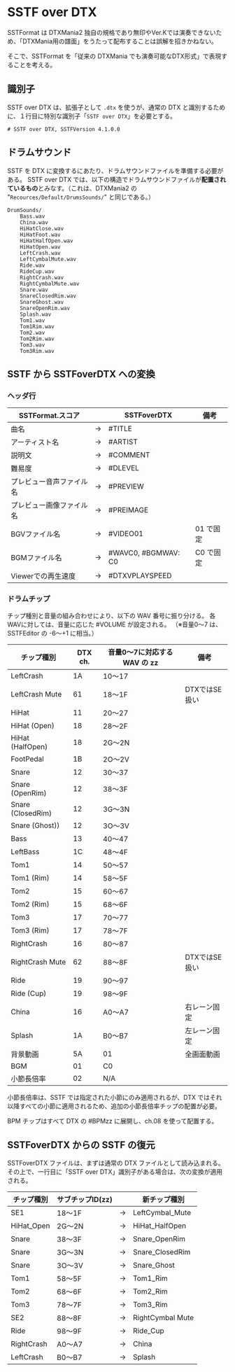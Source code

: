 # SSTF over DTX 

SSTFormat は DTXMania2 独自の規格であり無印やVer.Kでは演奏できないため、「DTXMania用の譜面」をうたって配布することは誤解を招きかねない。

そこで、SSTFormat を「従来の DTXMania でも演奏可能なDTX形式」で表現することを考える。

## 識別子

SSTF over DTX は、拡張子として `.dtx` を使うが、通常の DTX と識別するために、１行目に特別な識別子「`SSTF over DTX`」を必要とする。

```
# SSTF over DTX, SSTFVersion 4.1.0.0
```

## ドラムサウンド

SSTF を DTX に変換するにあたり、ドラムサウンドファイルを準備する必要がある。
SSTF over DTX では、以下の構造でドラムサウンドファイルが**配置されているもの**とみなす。（これは、DTXMania2 の "`Recources/Default/DrumsSounds/`" と同じである。）

```
DrumSounds/
    Bass.wav
    China.wav
    HiHatClose.wav
    HiHatFoot.wav
    HiHatHalfOpen.wav
    HiHatOpen.wav
    LeftCrash.wav
    LeftCymbalMute.wav
    Ride.wav
    RideCup.wav
    RightCrash.wav
    RightCymbalMute.wav
    Snare.wav
    SnareClosedRim.wav
    SnareGhost.wav
    SnareOpenRim.wav
    Splash.wav
    Tom1.wav
    Tom1Rim.wav
    Tom2.wav
    Tom2Rim.wav
    Tom3.wav
    Tom3Rim.wav
```

## SSTF から SSTFoverDTX への変換

### ヘッダ行

| SSTFormat.スコア          |    | SSTFoverDTX           | 備考      |
|---------------------------|----|-----------------------|-----------|
| 曲名                      | → | #TITLE                |           |
| アーティスト名            | → | #ARTIST               |           |
| 説明文                    | → | #COMMENT              |           |
| 難易度                    | → | #DLEVEL               |           |
| プレビュー音声ファイル名  | → | #PREVIEW              |           |
| プレビュー画像ファイル名  | → | #PREIMAGE             |           |
| BGVファイル名             | → | #VIDEO01              | 01 で固定 |
| BGMファイル名             | → | #WAVC0, #BGMWAV: C0   | C0 で固定 |
| Viewerでの再生速度        | → | #DTXVPLAYSPEED        |           |

### ドラムチップ

チップ種別と音量の組み合わせにより、以下の WAV 番号に振り分ける。
各WAVに対しては、音量に応じた #VOLUME が設定される。
（※音量0～7 は、SSTFEditor の -6～+1 に相当。）

|チップ種別         |DTX ch.|音量0～7に対応する WAV の zz|備考|
|-------------------|----|--------|-----|
|LeftCrash          | 1A | 10～17 |     |
|LeftCrash Mute     | 61 | 18～1F |DTXではSE扱い   |
|HiHat              | 11 | 20～27 |     |
|HiHat (Open)       | 18 | 28～2F |     |
|HiHat (HalfOpen)   | 18 | 2G～2N |     |
|FootPedal          | 1B | 2O～2V |     |
|Snare              | 12 | 30～37 |     |
|Snare (OpenRim)    | 12 | 38～3F |     |
|Snare (ClosedRim)  | 12 | 3G～3N |     |
|Snare (Ghost))     | 12 | 3O～3V |     |
|Bass               | 13 | 40～47 |     |
|LeftBass           | 1C | 48～4F |     |
|Tom1               | 14 | 50～57 |     |
|Tom1 (Rim)         | 14 | 58～5F |     |
|Tom2               | 15 | 60～67 |     |
|Tom2 (Rim)         | 15 | 68～6F |     |
|Tom3               | 17 | 70～77 |     |
|Tom3 (Rim)         | 17 | 78～7F |     |
|RightCrash         | 16 | 80～87 |     |
|RightCrash Mute    | 62 | 88～8F |DTXではSE扱い    |
|Ride               | 19 | 90～97 |     |
|Ride (Cup)         | 19 | 98～9F |     |
|China              | 16 | A0～A7 |右レーン固定     |
|Splash             | 1A | B0～B7 |左レーン固定     |
|背景動画            | 5A | 01     |全画面動画       |
|BGM                | 01 | C0     |                 |
|小節長倍率          | 02 | N/A    |                 |

小節長倍率は、SSTF では指定された小節にのみ適用されるが、DTX ではそれ以降すべての小節に適用されるため、追加の小節長倍率チップの配置が必要。

BPM チップはすべて DTX の #BPMzz に展開し、ch.08 を使って配置する。


## SSTFoverDTX からの SSTF の復元

SSTFoverDTX ファイルは、まずは通常の DTX ファイルとして読み込まれる。
その上で、一行目に「SSTF over DTX」識別子がある場合は、次の変換が適用される。

| チップ種別    | サブチップID(zz) |  | 新チップ種別 |
|---------------|--------|----|----------------------|
| SE1           | 18～1F | → | LeftCymbal_Mute      |
| HiHat_Open    | 2G～2N | → | HiHat_HalfOpen       |
| Snare         | 38～3F | → | Snare_OpenRim        |
| Snare         | 3G～3N | → | Snare_ClosedRim      |
| Snare         | 3O～3V | → | Snare_Ghost          |
| Tom1          | 58～5F | → | Tom1_Rim             |
| Tom2          | 68～6F | → | Tom2_Rim             |
| Tom3          | 78～7F | → | Tom3_Rim             |
| SE2           | 88～8F | → | RightCymbal Mute     |
| Ride          | 98～9F | → | Ride_Cup             |
| RightCrash    | A0～A7 | → | China                |
| LeftCrash     | B0～B7 | → | Splash               |

